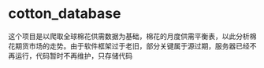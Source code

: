 # cotton_database
这个项目是以爬取全球棉花供需数据为基础，棉花的月度供需平衡表，以此分析棉花期货市场的走势。由于软件框架过于老旧，部分关键属于源过期，服务器已经不再运行，代码暂时不再维护，只存储代码
